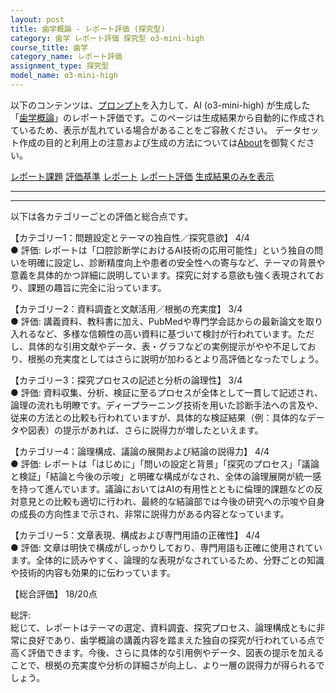 ```yaml
---
layout: post
title: 歯学概論 - レポート評価 (探究型)
category: 歯学 レポート評価 探究型 o3-mini-high
course_title: 歯学
category_name: レポート評価
assignment_type: 探究型
model_name: o3-mini-high
---
```


以下のコンテンツは、[プロンプト](https://github.com/takedatoshiyuki/synthetic_assignments/tree/main/generated/歯学/o3-mini-high/prompt_レポート評価-探究型.md)を入力して、AI (o3-mini-high) が生成した「[歯学概論](/contents/歯学/)」のレポート評価です。このページは生成結果から自動的に作成されているため、表示が乱れている場合があることをご容赦ください。
データセット作成の目的と利用上の注意および生成の方法については[About](/About)を御覧ください。

[レポート課題](../レポート課題-探究型)
[評価基準](../評価基準-探究型)
[レポート](../レポート-探究型)
[レポート評価](../レポート評価-探究型)
[生成結果のみを表示](https://github.com/takedatoshiyuki/synthetic_assignments/tree/main/generated/歯学/o3-mini-high/レポート評価-探究型.md)
  

***
***
  
以下は各カテゴリーごとの評価と総合点です。

【カテゴリー1：問題設定とテーマの独自性／探究意欲】 4/4  
● 評価: レポートは「口腔診断学におけるAI技術の応用可能性」という独自の問いを明確に設定し、診断精度向上や患者の安全性への寄与など、テーマの背景や意義を具体的かつ詳細に説明しています。探究に対する意欲も強く表現されており、課題の趣旨に完全に沿っています。

【カテゴリー2：資料調査と文献活用／根拠の充実度】 3/4  
● 評価: 講義資料、教科書に加え、PubMedや専門学会誌からの最新論文を取り入れるなど、多様な信頼性の高い資料に基づいて検討が行われています。ただし、具体的な引用文献やデータ、表・グラフなどの実例提示がやや不足しており、根拠の充実度としてはさらに説明が加わるとより高評価となったでしょう。

【カテゴリー3：探究プロセスの記述と分析の論理性】 3/4  
● 評価: 資料収集、分析、検証に至るプロセスが全体として一貫して記述され、論理の流れも明瞭です。ディープラーニング技術を用いた診断手法への言及や、従来の方法との比較も行われていますが、具体的な検証結果（例：具体的なデータや図表）の提示があれば、さらに説得力が増したといえます。

【カテゴリー4：論理構成、議論の展開および結論の説得力】 4/4  
● 評価: レポートは「はじめに」「問いの設定と背景」「探究のプロセス」「議論と検証」「結論と今後の示唆」と明確な構成がなされ、全体の論理展開が統一感を持って進んでいます。議論においてはAIの有用性とともに倫理的課題などの反対意見との比較も適切に行われ、最終的な結論部では今後の研究への示唆や自身の成長の方向性まで示され、非常に説得力がある内容となっています。

【カテゴリー5：文章表現、構成および専門用語の正確性】 4/4  
● 評価: 文章は明快で構成がしっかりしており、専門用語も正確に使用されています。全体的に読みやすく、論理的な表現がなされているため、分野ごとの知識や技術的内容も効果的に伝わっています。

【総合評価】 18/20点

総評:  
総じて、レポートはテーマの選定、資料調査、探究プロセス、論理構成ともに非常に良好であり、歯学概論の講義内容を踏まえた独自の探究が行われている点で高く評価できます。今後、さらに具体的な引用例やデータ、図表の提示を加えることで、根拠の充実度や分析の詳細さが向上し、より一層の説得力が得られるでしょう。
